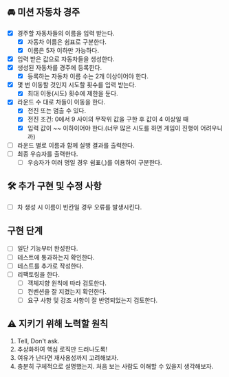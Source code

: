## 🚘 미션 자동차 경주  
- [x] 경주할 자동차들의 이름을 입력 받는다.    
  - [x] 자동차 이름은 쉼표로 구분한다.  
  - [x] 이름은 5자 이하만 가능하다.   
- [x] 입력 받은 값으로 자동차들을 생성한다.  
- [x] 생성된 자동차를 경주에 등록한다.    
  - [x] 등록하는 자동차 이름 수는 2개 이상이어야 한다.     
- [x] 몇 번 이동할 것인지 시도할 횟수를 입력 받는다.    
  - [x] 최대 이동(시도) 횟수에 제한을 둔다.  
- [x] 라운드 수 대로 차들이 이동을 한다.  
  - [x] 전진 또는 멈출 수 있다.  
  - [x] 전진 조건: 0에서 9 사이의 무작위 값을 구한 후 값이 4 이상일 때  
  - [x] 입력 값이 ~~ 이하이어야 한다.(너무 많은 시도를 하면 게임이 진행이 어려우니까)  
- [ ] 라운드 별로 이름과 함께 실행 결과를 출력한다.   
- [ ] 최종 우승자를 출력한다.  
  - [ ] 우승자가 여러 명일 경우 쉼표(,)를 이용하여 구분한다.  
  
## 🛠️ 추가 구현 및 수정 사항  
- [ ] 차 생성 시 이름이 빈칸일 경우 오류를 발생시킨다.  

## 구현 단계  
- [ ] 일단 기능부터 완성한다.  
- [ ] 테스트에 통과하는지 확인한다.  
- [ ] 테스트를 추가로 작성한다.    
- [ ] 리팩토링을 한다.  
  - [ ] 객체지향 원칙에 따라 검토한다.  
  - [ ] 컨벤션을 잘 지켰는지 확인한다.  
  - [ ] 요구 사항 및 강조 사항이 잘 반영되었는지 검토한다.  
  
## ⚠️ 지키기 위해 노력할 원칙  
1. Tell, Don't ask.  
2. 추상화하여 핵심 로직만 드러나도록!   
3. 여유가 난다면 재사용성까지 고려해보자.  
4. 충분히 구체적으로 설명했는지. 처음 보는 사람도 이해할 수 있을지 생각해보자.   
